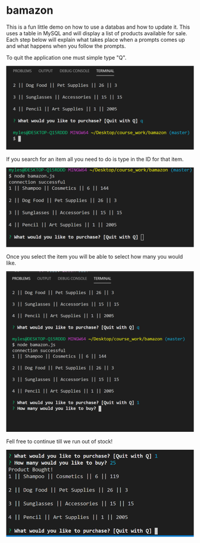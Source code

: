 # bamazon
This is a fun little demo on how to use a databas and how to update it. This uses a table in MySQL and will display a list of products available for sale. Each step below will explain what takes place when a prompts comes up and what happens when you follow the prompts.

To quit the application one must simple type "Q".

![Quit](/images/quit.png)

If you search for an item all you need to do is type in the ID for that item.

![First-Screen](/images/first-screen.png)

Once you select the item you will be able to select how many you would like.

![Purchase](/images/purchase.png)

Fell free to continue till we run out of stock!

![Quantity](/images/quantity.png)
